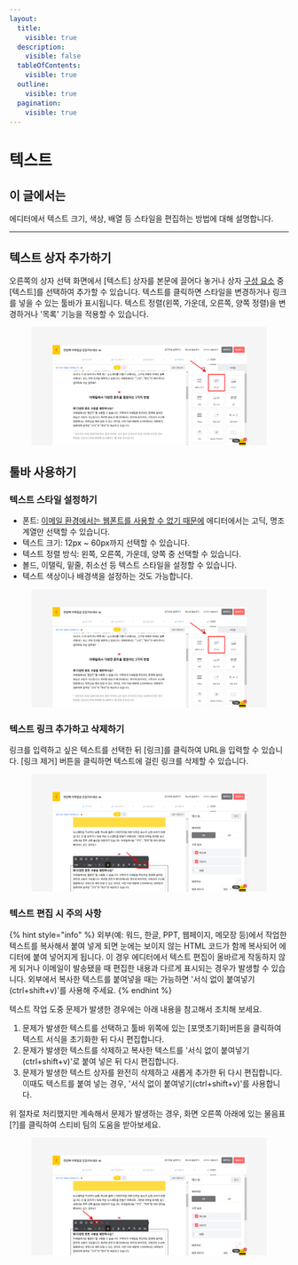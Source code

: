 ```yaml
---
layout:
  title:
    visible: true
  description:
    visible: false
  tableOfContents:
    visible: true
  outline:
    visible: true
  pagination:
    visible: true
---
```


# 텍스트

## 이 글에서는

에디터에서 텍스트 크기, 색상, 배열 등 스타일을 편집하는 방법에 대해 설명합니다.

***

## 텍스트 상자 추가하기 <a href="#h_01ggs5v0dz5yjgjzz23smyr7hn" id="h_01ggs5v0dz5yjgjzz23smyr7hn"></a>

오른쪽의 상자 선택 화면에서 \[텍스트] 상자를 본문에 끌어다 놓거나 상자 [구성 요소](https://help.stibee.com/hc/ko/articles/4877052902543#h_01GGS15CS6AEBVAE0NYM5YVJ5A) 중 \[텍스트]를 선택하여 추가할 수 있습니다. 텍스트를 클릭하면 스타일을 변경하거나 링크를 넣을 수 있는 툴바가 표시됩니다. 텍스트 정렬(왼쪽, 가운데, 오른쪽, 양쪽 정렬)을 변경하거나 '목록' 기능을 적용할 수 있습니다.

<figure><img src="../../../.gitbook/assets/image (39) (1).png" alt=""><figcaption></figcaption></figure>



## 툴바 사용하기 <a href="#h_01ggs5v4p98qms4bm3756bt51w" id="h_01ggs5v4p98qms4bm3756bt51w"></a>

### 텍스트 스타일 설정하기 <a href="#h_01ggs5va9h6s5r4795nscsfwma" id="h_01ggs5va9h6s5r4795nscsfwma"></a>

* 폰트: [이메일 환경에서는 웹폰트를 사용할 수 없기 때문에](https://blog.stibee.com/%EB%89%B4%EC%8A%A4%EB%A0%88%ED%84%B0-%EB%94%94%EC%9E%90%EC%9D%B8%EC%9D%84-%EB%8F%84%EC%99%80%EC%A3%BC%EB%8A%94-%EC%83%88%EB%A1%9C%EC%9A%B4-%ED%8F%B0%ED%8A%B8-%EC%82%AC%EC%9A%A9%EB%B2%95-2a54c399145d) 에디터에서는 고딕, 명조 계열만 선택할 수 있습니다.
* 텍스트 크기: 12px \~ 60px까지 선택할 수 있습니다.
* 텍스트 정렬 방식: 왼쪽, 오른쪽, 가운데, 양쪽 중 선택할 수 있습니다.
* 볼드, 이탤릭, 밑줄, 취소선 등 텍스트 스타일을 설정할 수 있습니다.&#x20;
* 텍스트 색상이나 배경색을 설정하는 것도 가능합니다.

<figure><img src="../../../.gitbook/assets/image (1) (1) (1) (1) (1) (1).png" alt=""><figcaption></figcaption></figure>



### 텍스트 링크 추가하고 삭제하기 <a href="#h_01ggs5vges0yg685k2qpjggsr9" id="h_01ggs5vges0yg685k2qpjggsr9"></a>

링크를 입력하고 싶은 텍스트를 선택한 뒤 \[링크]를 클릭하여 URL을 입력할 수 있습니다. \[링크 제거] 버튼을 클릭하면 텍스트에 걸린 링크를 삭제할 수 있습니다.

<figure><img src="../../../.gitbook/assets/image (4) (1) (1).png" alt=""><figcaption></figcaption></figure>



### 텍스트 편집 시 주의 사항 <a href="#h_01ggs5vmyyfnwtazmg7xhvstav" id="h_01ggs5vmyyfnwtazmg7xhvstav"></a>

{% hint style="info" %}
외부(예: 워드, 한글, PPT, 웹페이지, 메모장 등)에서 작업한 텍스트를 복사해서 붙여 넣게 되면 눈에는 보이지 않는 HTML 코드가 함께 복사되어 에디터에 붙여 넣어지게 됩니다. 이 경우 에디터에서 텍스트 편집이 올바르게 작동하지 않게 되거나 이메일이 발송됐을 때 편집한 내용과 다르게 표시되는 경우가 발생할 수 있습니다. 외부에서 복사한 텍스트를 붙여넣을 때는 가능하면 '서식 없이 붙여넣기(ctrl+shift+v)'를 사용해 주세요.
{% endhint %}

텍스트 작업 도중 문제가 발생한 경우에는 아래 내용을 참고해서 조치해 보세요.

1. 문제가 발생한 텍스트를 선택하고 툴바 위쪽에 있는 \[포맷초기화]버튼을 클릭하여 텍스트 서식을 초기화한 뒤 다시 편집합니다.
2. 문제가 발생한 텍스트를 삭제하고 복사한 텍스트를 '서식 없이 붙여넣기(ctrl+shift+v)'로 붙여 넣은 뒤 다시 편집합니다.&#x20;
3. 문제가 발생한 텍스트 상자를 완전히 삭제하고 새롭게 추가한 뒤 다시 편집합니다. 이때도 텍스트를 붙여 넣는 경우, '서식 없이 붙여넣기(ctrl+shift+v)'를 사용합니다.

위 절차로 처리했지만 계속해서 문제가 발생하는 경우, 화면 오른쪽 아래에 있는 물음표\[?]를 클릭하여 스티비 팀의 도움을 받아보세요.

<figure><img src="../../../.gitbook/assets/image (38) (1).png" alt=""><figcaption></figcaption></figure>
